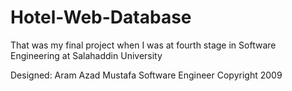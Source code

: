 Hotel-Web-Database
==================

That was my final project when I was at fourth stage in Software Engineering at Salahaddin University

Designed:
Aram Azad Mustafa
Software Engineer
Copyright 2009